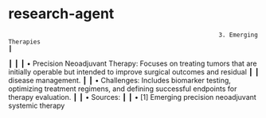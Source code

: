 # research-agent
                                                               3. Emerging Therapies                                                                 ┃
┃                                                                                                                                                      ┃
┃  • Precision Neoadjuvant Therapy: Focuses on treating tumors that are initially operable but intended to improve surgical outcomes and residual      ┃
┃    disease management.                                                                                                                               ┃
┃  • Challenges: Includes biomarker testing, optimizing treatment regimens, and defining successful endpoints for therapy evaluation.                  ┃
┃  • Sources:                                                                                                                                          ┃
┃     • [1] Emerging precision neoadjuvant systemic therapy       
